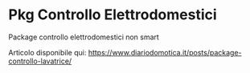 # Pkg Controllo Elettrodomestici
Package controllo elettrodomestici non smart
 
Articolo disponibile qui: https://www.diariodomotica.it/posts/package-controllo-lavatrice/
